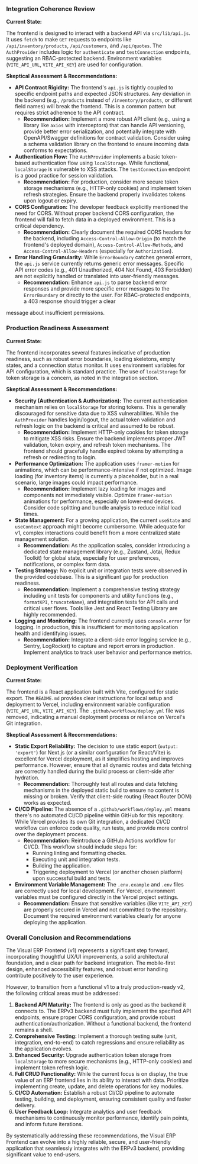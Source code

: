 
### Integration Coherence Review

**Current State:**

The frontend is designed to interact with a backend API via `src/lib/api.js`. It uses `fetch` to make `GET` requests to endpoints like `/api/inventory/products`, `/api/customers`, and `/api/quotes`. The `AuthProvider` includes logic for `authenticate` and `testConnection` endpoints, suggesting an RBAC-protected backend. Environment variables (`VITE_API_URL`, `VITE_API_KEY`) are used for configuration.

**Skeptical Assessment & Recommendations:**

*   **API Contract Rigidity:** The frontend's `api.js` is tightly coupled to specific endpoint paths and expected JSON structures. Any deviation in the backend (e.g., `/products` instead of `/inventory/products`, or different field names) will break the frontend. This is a common pattern but requires strict adherence to the API contract.
    *   **Recommendation:** Implement a more robust API client (e.g., using a library like `axios` with interceptors) that can handle API versioning, provide better error serialization, and potentially integrate with OpenAPI/Swagger definitions for contract validation. Consider using a schema validation library on the frontend to ensure incoming data conforms to expectations.
*   **Authentication Flow:** The `AuthProvider` implements a basic token-based authentication flow using `localStorage`. While functional, `localStorage` is vulnerable to XSS attacks. The `testConnection` endpoint is a good practice for session validation.
    *   **Recommendation:** For production, consider more secure token storage mechanisms (e.g., HTTP-only cookies) and implement token refresh strategies. Ensure the backend properly invalidates tokens upon logout or expiry.
*   **CORS Configuration:** The developer feedback explicitly mentioned the need for CORS. Without proper backend CORS configuration, the frontend will fail to fetch data in a deployed environment. This is a critical dependency.
    *   **Recommendation:** Clearly document the required CORS headers for the backend, including `Access-Control-Allow-Origin` (to match the frontend's deployed domain), `Access-Control-Allow-Methods`, and `Access-Control-Allow-Headers` (especially for `Authorization`).
*   **Error Handling Granularity:** While `ErrorBoundary` catches general errors, the `api.js` service currently returns generic error messages. Specific API error codes (e.g., 401 Unauthorized, 404 Not Found, 403 Forbidden) are not explicitly handled or translated into user-friendly messages.
    *   **Recommendation:** Enhance `api.js` to parse backend error responses and provide more specific error messages to the `ErrorBoundary` or directly to the user. For RBAC-protected endpoints, a 403 response should trigger a clear 

message about insufficient permissions.

### Production Readiness Assessment

**Current State:**

The frontend incorporates several features indicative of production readiness, such as robust error boundaries, loading skeletons, empty states, and a connection status monitor. It uses environment variables for API configuration, which is standard practice. The use of `localStorage` for token storage is a concern, as noted in the integration section.

**Skeptical Assessment & Recommendations:**

*   **Security (Authentication & Authorization):** The current authentication mechanism relies on `localStorage` for storing tokens. This is generally discouraged for sensitive data due to XSS vulnerabilities. While the `AuthProvider` handles login/logout, the actual token validation and refresh logic on the backend is critical and assumed to be robust.
    *   **Recommendation:** Implement HTTP-only cookies for token storage to mitigate XSS risks. Ensure the backend implements proper JWT validation, token expiry, and refresh token mechanisms. The frontend should gracefully handle expired tokens by attempting a refresh or redirecting to login.
*   **Performance Optimization:** The application uses `framer-motion` for animations, which can be performance-intensive if not optimized. Image loading (for inventory items) is currently a placeholder, but in a real scenario, large images could impact performance.
    *   **Recommendation:** Implement lazy loading for images and components not immediately visible. Optimize `framer-motion` animations for performance, especially on lower-end devices. Consider code splitting and bundle analysis to reduce initial load times.
*   **State Management:** For a growing application, the current `useState` and `useContext` approach might become cumbersome. While adequate for v1, complex interactions could benefit from a more centralized state management solution.
    *   **Recommendation:** As the application scales, consider introducing a dedicated state management library (e.g., Zustand, Jotai, Redux Toolkit) for global state, especially for user preferences, notifications, or complex form data.
*   **Testing Strategy:** No explicit unit or integration tests were observed in the provided codebase. This is a significant gap for production readiness.
    *   **Recommendation:** Implement a comprehensive testing strategy including unit tests for components and utility functions (e.g., `formatKPI`, `truncateName`), and integration tests for API calls and critical user flows. Tools like Jest and React Testing Library are highly recommended.
*   **Logging and Monitoring:** The frontend currently uses `console.error` for logging. In production, this is insufficient for monitoring application health and identifying issues.
    *   **Recommendation:** Integrate a client-side error logging service (e.g., Sentry, LogRocket) to capture and report errors in production. Implement analytics to track user behavior and performance metrics.

### Deployment Verification

**Current State:**

The frontend is a React application built with Vite, configured for static export. The `README.md` provides clear instructions for local setup and deployment to Vercel, including environment variable configuration (`VITE_API_URL`, `VITE_API_KEY`). The `.github/workflows/deploy.yml` file was removed, indicating a manual deployment process or reliance on Vercel's Git integration.

**Skeptical Assessment & Recommendations:**

*   **Static Export Reliability:** The decision to use static export (`output: 'export'`) for Next.js (or a similar configuration for React/Vite) is excellent for Vercel deployment, as it simplifies hosting and improves performance. However, ensure that all dynamic routes and data fetching are correctly handled during the build process or client-side after hydration.
    *   **Recommendation:** Thoroughly test all routes and data fetching mechanisms in the deployed static build to ensure no content is missing or broken. Verify that client-side routing (React Router DOM) works as expected.
*   **CI/CD Pipeline:** The absence of a `.github/workflows/deploy.yml` means there's no automated CI/CD pipeline within GitHub for this repository. While Vercel provides its own Git integration, a dedicated CI/CD workflow can enforce code quality, run tests, and provide more control over the deployment process.
    *   **Recommendation:** Reintroduce a GitHub Actions workflow for CI/CD. This workflow should include steps for:
        *   Running linting and formatting checks.
        *   Executing unit and integration tests.
        *   Building the application.
        *   Triggering deployment to Vercel (or another chosen platform) upon successful build and tests.
*   **Environment Variable Management:** The `.env.example` and `.env` files are correctly used for local development. For Vercel, environment variables must be configured directly in the Vercel project settings.
    *   **Recommendation:** Ensure that sensitive variables (like `VITE_API_KEY`) are properly secured in Vercel and not committed to the repository. Document the required environment variables clearly for anyone deploying the application.

### Overall Conclusion and Recommendations

The Visual ERP Frontend (v1) represents a significant step forward, incorporating thoughtful UX/UI improvements, a solid architectural foundation, and a clear path for backend integration. The mobile-first design, enhanced accessibility features, and robust error handling contribute positively to the user experience.

However, to transition from a functional v1 to a truly production-ready v2, the following critical areas must be addressed:

1.  **Backend API Maturity:** The frontend is only as good as the backend it connects to. The ERPv3 backend must fully implement the specified API endpoints, ensure proper CORS configuration, and provide robust authentication/authorization. Without a functional backend, the frontend remains a shell.
2.  **Comprehensive Testing:** Implement a thorough testing suite (unit, integration, end-to-end) to catch regressions and ensure reliability as the application evolves.
3.  **Enhanced Security:** Upgrade authentication token storage from `localStorage` to more secure mechanisms (e.g., HTTP-only cookies) and implement token refresh logic.
4.  **Full CRUD Functionality:** While the current focus is on display, the true value of an ERP frontend lies in its ability to interact with data. Prioritize implementing create, update, and delete operations for key modules.
5.  **CI/CD Automation:** Establish a robust CI/CD pipeline to automate testing, building, and deployment, ensuring consistent quality and faster delivery.
6.  **User Feedback Loop:** Integrate analytics and user feedback mechanisms to continuously monitor performance, identify pain points, and inform future iterations.

By systematically addressing these recommendations, the Visual ERP Frontend can evolve into a highly reliable, secure, and user-friendly application that seamlessly integrates with the ERPv3 backend, providing significant value to end-users.
